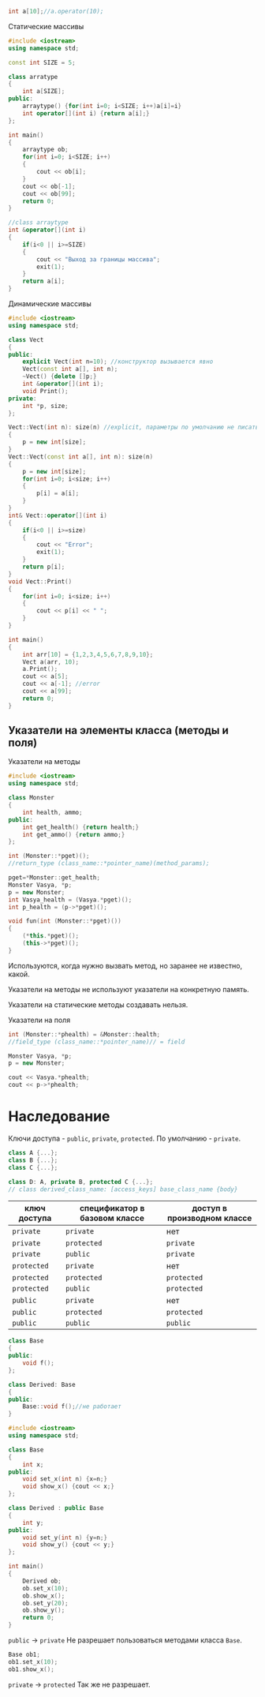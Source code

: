 ```cpp
int a[10];//a.operator(10);
```

Статические массивы
```cpp
#include <iostream>
using namespace std;

const int SIZE = 5;

class arratype
{
	int a[SIZE];
public:
	arraytype() {for(int i=0; i<SIZE; i++)a[i]=i}
	int operator[](int i) {return a[i];}
};

int main()
{
	arraytype ob;
	for(int i=0; i<SIZE; i++)
	{
		cout << ob[i];
	}
	cout << ob[-1];
	cout << ob[99];
	return 0;
}
```

```cpp
//class arraytype
int &operator[](int i)
{
	if(i<0 || i>=SIZE) 
	{
		cout << "Выход за границы массива";
		exit(1);
	}
	return a[i];
}
```

Динамические массивы
```cpp
#include <iostream>
using namespace std;

class Vect
{
public:
	explicit Vect(int n=10); //конструктор вызывается явно
	Vect(const int a[], int n);
	~Vect() {delete []p;}
	int &operator[](int i);
	void Print();
private:
	int *p, size;
};

Vect::Vect(int n): size(n) //explicit, параметры по умолчанию не писать
{
	p = new int[size];
}
Vect::Vect(const int a[], int n): size(n)
{
	p = new int[size];
	for(int i=0; i<size; i++)
	{
		p[i] = a[i];
	}
}
int& Vect::operator[](int i)
{
	if(i<0 || i>=size)
	{
		cout << "Error";
		exit(1);
	}
	return p[i];
}
void Vect::Print()
{
	for(int i=0; i<size; i++)
	{
		cout << p[i] << " ";
	}
}

int main()
{
	int arr[10] = {1,2,3,4,5,6,7,8,9,10};
	Vect a(arr, 10);
	a.Print();
	cout << a[5];
	cout << a[-1]; //error
	cout << a[99];
	return 0;
}
```

## Указатели на элементы класса (методы и поля)
Указатели на методы
```cpp
#include <iostream>
using namespace std;

class Monster
{
	int health, ammo;
public:
	int get_health() {return health;}
	int get_ammo() {return ammo;}
};

int (Monster::*pget)();
//return_type (class_name::*pointer_name)(method_params);

pget=*Monster::get_health;
Monster Vasya, *p;
p = new Monster;
int Vasya_health = (Vasya.*pget)();
int p_health = (p->*pget)();

void fun(int (Monster::*pget)())
{
	(*this.*pget)();
	(this->*pget)();
}
```

Используются, когда нужно вызвать метод, но заранее не известно, какой.

Указатели на методы не используют указатели на конкретную память.

Указатели на статические методы создавать нельзя.

Указатели на поля
```cpp
int (Monster::*phealth) = &Monster::health;
//field_type (class_name::*pointer_name)// = field

Monster Vasya, *p;
p = new Monster;

cout << Vasya.*phealth;
cout << p->*phealth;
```

# Наследование
Ключи доступа - `public`, `private`, `protected`. По умолчанию - `private`.
```cpp
class A {...};
class B {...};
class C {...};

class D: A, private B, protected C {...};
// class derived_class_name: [access_keys] base_class_name {body}
```

ключ доступа|спецификатор в базовом классе|доступ в производном классе
---|---|---
`private`|`private`|нет
`private`|`protected`|`private`
`private`|`public`|`private`
`protected`|`private`|нет
`protected`|`protected`|`protected`
`protected`|`public`|`protected`
`public`|`private`|нет
`public`|`protected`|`protected`
`public`|`public`|`public`

```cpp
class Base
{
public:
	void f();
};

class Derived: Base
{
public:
	Base::void f();//не работает
}
```

```cpp
#include <iostream>
using namespace std;

class Base
{
	int x;
public:
	void set_x(int n) {x=n;}
	void show_x() {cout << x;}
};

class Derived : public Base
{
	int y;
public:
	void set_y(int n) {y=n;}
	void show_y() {cout << y;}
};

int main()
{
	Derived ob;
	ob.set_x(10);
	ob.show_x();
	ob.set_y(20);
	ob.show_y();
	return 0;
}
```

`public` -> `private`
Не разрешает пользоваться методами класса `Base`.
```cpp
Base ob1;
ob1.set_x(10);
ob1.show_x();
```

`private` -> `protected`
Так же не разрешает.
